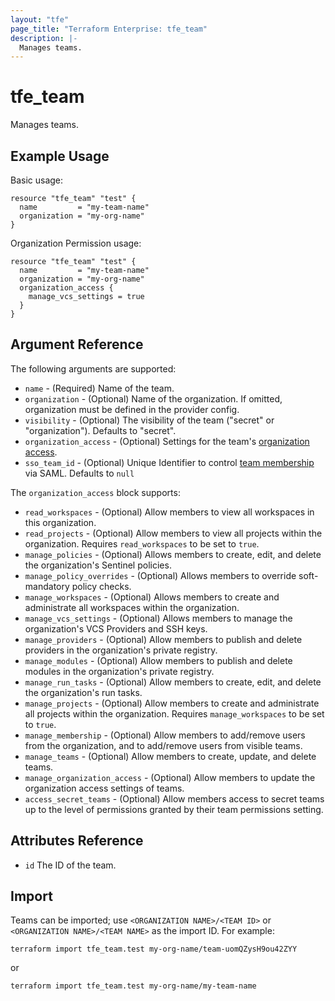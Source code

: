 ```yaml
---
layout: "tfe"
page_title: "Terraform Enterprise: tfe_team"
description: |-
  Manages teams.
---
```


# tfe_team

Manages teams.

## Example Usage

Basic usage:

```hcl
resource "tfe_team" "test" {
  name         = "my-team-name"
  organization = "my-org-name"
}
```

Organization Permission usage:

```hcl
resource "tfe_team" "test" {
  name         = "my-team-name"
  organization = "my-org-name"
  organization_access {
    manage_vcs_settings = true
  }
}
```

## Argument Reference

The following arguments are supported:

* `name` - (Required) Name of the team.
* `organization` - (Optional) Name of the organization. If omitted, organization must be defined in the provider config.
* `visibility` - (Optional) The visibility of the team ("secret" or "organization"). Defaults to "secret".
* `organization_access` - (Optional) Settings for the team's [organization access](https://developer.hashicorp.com/terraform/cloud-docs/users-teams-organizations/permissions#organization-permissions).
* `sso_team_id` - (Optional) Unique Identifier to control [team membership](https://developer.hashicorp.com/terraform/cloud-docs/users-teams-organizations/single-sign-on#team-names-and-sso-team-ids) via SAML. Defaults to `null`

The `organization_access` block supports:

* `read_workspaces` - (Optional) Allow members to view all workspaces in this organization.
* `read_projects` - (Optional) Allow members to view all projects within the organization. Requires `read_workspaces` to be set to `true`.
* `manage_policies` - (Optional) Allows members to create, edit, and delete the organization's Sentinel policies.
* `manage_policy_overrides` - (Optional) Allows members to override soft-mandatory policy checks.
* `manage_workspaces` - (Optional) Allows members to create and administrate all workspaces within the organization.
* `manage_vcs_settings` - (Optional) Allows members to manage the organization's VCS Providers and SSH keys.
* `manage_providers` - (Optional) Allow members to publish and delete providers in the organization's private registry.
* `manage_modules` - (Optional) Allow members to publish and delete modules in the organization's private registry.
* `manage_run_tasks` - (Optional) Allow members to create, edit, and delete the organization's run tasks.
* `manage_projects` - (Optional) Allow members to create and administrate all projects within the organization. Requires `manage_workspaces` to be set to `true`.
* `manage_membership` - (Optional) Allow members to add/remove users from the organization, and to add/remove users from visible teams.
* `manage_teams` - (Optional) Allow members to create, update, and delete teams.
* `manage_organization_access` - (Optional) Allow members to update the organization access settings of teams.
* `access_secret_teams` - (Optional) Allow members access to secret teams up to the level of permissions granted by their team permissions setting.

## Attributes Reference

* `id` The ID of the team.

## Import

Teams can be imported; use `<ORGANIZATION NAME>/<TEAM ID>` or `<ORGANIZATION NAME>/<TEAM NAME>` as the import ID. For
example:

```shell
terraform import tfe_team.test my-org-name/team-uomQZysH9ou42ZYY
```
or
```shell
terraform import tfe_team.test my-org-name/my-team-name
```
